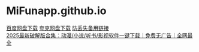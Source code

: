 # MiFunapp.github.io
 <div class="download-section">
            <a href="https://pan.baidu.com/s/17kFVbZkW6pXu39Bwvd2OIA?pwd=2gk7" class="download-btn baidu">百度网盘下载</a>
            <a href="https://pan.quark.cn/s/91101bfa8f70" class="download-btn quark">夸克网盘下载</a>
            <a href="https://ruanjian2025.pages.dev/" class="download-btn backup">防丢失备用链接</a>
        </div>
<a href="https://ruanjiancrack.github.io" class="download-btn">2025最新破解版合集：动漫/小说/听书/影视软件一键下载｜免费无广告｜全网最全</a>

